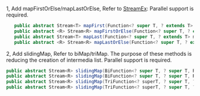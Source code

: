 
1, Add mapFirstOrElse/mapLastOrElse, Refer to [StreamEx][]:
   Parallel support is required.
   
```java
   public abstract Stream<T> mapFirst(Function<? super T, ? extends T> mapperForFirst);
   public abstract <R> Stream<R> mapFirstOrElse(Function<? super T, ? extends R> mapperForFirst ,Function<? super T, ? extends R> mapperForElse);
   public abstract Stream<T> mapLast(Function<? super T, ? extends T> mapperForLast);
   public abstract <R> Stream<R> mapLastOrElse(Function<? super T, ? extends R> mapperForLast ,Function<? super T, ? extends R> mapperForElse);
```

2, Add slidingMap, Refer to biMap/triMap. The purpose of these methods is reducing the creation of intermedia list. Parallel support is required.

```java
public abstract Stream<R> slidingMap(BiFunction<? super T, ? super T, R> mapper);
public abstract Stream<R> slidingMap(BiFunction<? super T, ? super T, R> mapper, boolean ignoreNotPaired);
public abstract Stream<R> slidingMap(TriFunction<? superT, ? super T, ? super T, R> mapper);
public abstract Stream<R> slidingMap(TriFunction<? superT, ? super T, ? super T, R> mapper, boolean ignoreNotPaired);
```
   
   [StreamEx]: https://github.com/amaembo/streamex
